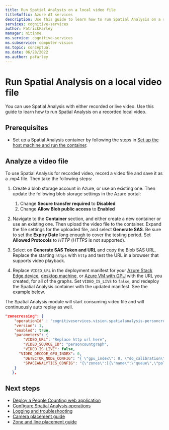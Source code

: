 ```yaml
---
title: Run Spatial Analysis on a local video file
titleSuffix: Azure AI services
description: Use this guide to learn how to run Spatial Analysis on a recorded local video.
services: cognitive-services
author: PatrickFarley
manager: nitinme
ms.service: cognitive-services
ms.subservice: computer-vision
ms.topic: conceptual
ms.date: 06/28/2022
ms.author: pafarley
---
```


# Run Spatial Analysis on a local video file

You can use Spatial Analysis with either recorded or live video. Use this guide to learn how to run Spatial Analysis on a recorded local video.

## Prerequisites

* Set up a Spatial Analysis container by following the steps in [Set up the host machine and run the container](spatial-analysis-container.md).

## Analyze a video file

To use Spatial Analysis for recorded video, record a video file and save it as a .mp4 file. Then take the following steps:

1. Create a blob storage account in Azure, or use an existing one. Then update the following blob storage settings in the Azure portal:
    1. Change **Secure transfer required** to **Disabled**
    1. Change **Allow Blob public access** to **Enabled**

1. Navigate to the **Container** section, and either create a new container or use an existing one. Then upload the video file to the container. Expand the file settings for the uploaded file, and select **Generate SAS**. Be sure to set the **Expiry Date** long enough to cover the testing period. Set **Allowed Protocols** to *HTTP* (*HTTPS* is not supported).

1. Select on **Generate SAS Token and URL** and copy the Blob SAS URL. Replace the starting `https` with `http` and test the URL in a browser that supports video playback.

1. Replace `VIDEO_URL` in the deployment manifest for your [Azure Stack Edge device](https://go.microsoft.com/fwlink/?linkid=2142179), [desktop machine](https://go.microsoft.com/fwlink/?linkid=2152270), or [Azure VM with GPU](https://go.microsoft.com/fwlink/?linkid=2152189) with the URL you created, for all of the graphs. Set `VIDEO_IS_LIVE` to `false`, and redeploy the Spatial Analysis container with the updated manifest. See the example below.

The Spatial Analysis module will start consuming video file and will continuously auto replay as well.


```json
"zonecrossing": {
    "operationId" : "cognitiveservices.vision.spatialanalysis-personcrossingpolygon",
    "version": 1,
    "enabled": true,
    "parameters": {
        "VIDEO_URL": "Replace http url here",
        "VIDEO_SOURCE_ID": "personcountgraph",
        "VIDEO_IS_LIVE": false,
      "VIDEO_DECODE_GPU_INDEX": 0,
        "DETECTOR_NODE_CONFIG": "{ \"gpu_index\": 0, \"do_calibration\": true }",
        "SPACEANALYTICS_CONFIG": "{\"zones\":[{\"name\":\"queue\",\"polygon\":[[0.3,0.3],[0.3,0.9],[0.6,0.9],[0.6,0.3],[0.3,0.3]], \"events\": [{\"type\": \"zonecrossing\", \"config\": {\"threshold\": 16.0, \"focus\": \"footprint\"}}]}]}"
    }
   },

```

## Next steps

* [Deploy a People Counting web application](spatial-analysis-web-app.md)
* [Configure Spatial Analysis operations](spatial-analysis-operations.md)
* [Logging and troubleshooting](spatial-analysis-logging.md)
* [Camera placement guide](spatial-analysis-camera-placement.md)
* [Zone and line placement guide](spatial-analysis-zone-line-placement.md)
